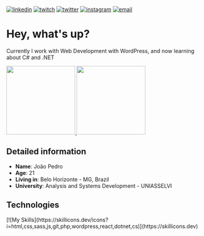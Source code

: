 [![linkedin](https://img.shields.io/badge/LinkedIn-0077B5?style=for-the-badge&logo=linkedin&logoColor=white)](https://linkedin.com/in/joaopedrodev)
[![twitch](https://img.shields.io/badge/Twitch-9146FF?style=for-the-badge&logo=twitch&logoColor=white)](https://twitch.tv/goytten)
[![twitter](https://img.shields.io/badge/Twitter-1DA1F2?style=for-the-badge&logo=twitter&logoColor=white)](https://twitter.com/goytten)
[![instagram](https://img.shields.io/badge/Instagram-E4405F?style=for-the-badge&logo=instagram&logoColor=white)](https://instagram.com/joaopedrodev)
[![email](https://img.shields.io/badge/Gmail-D14836?style=for-the-badge&logo=gmail&logoColor=white)](mailto:profcontatojoao@gmail.com)

# Hey, what's up?

Currently I work with Web Development with WordPress, and now learning about C# and .NET

<a href="https://github.com/joaoteodev">
  <img height="180em" src="https://github-readme-stats-joaoteodev.vercel.app/api?username=joaoteodev&show_icons=true&theme=omni&include_all_commits=true&count_private=true"/>
  <img height="180em" src="https://github-readme-stats-joaoteodev.vercel.app/api?username=joaoteodev&layout=compact&langs_count=7&theme=omni"/>
</a>

## Detailed information

- **Name**: João Pedro
- **Age**: 21
- **Living in**: Belo Horizonte - MG, Brazil
- **University**: Analysis and Systems Development - UNIASSELVI

## Technologies
<div style="display: inline_block">
  [![My Skills](https://skillicons.dev/icons?i=html,css,sass,js,git,php,wordpress,react,dotnet,cs)](https://skillicons.dev)
</div>
